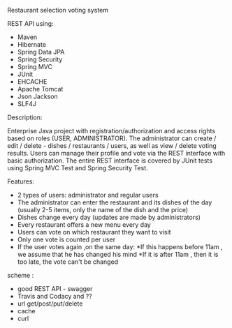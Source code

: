 Restaurant selection voting system

REST API using:
- Maven 
- Hibernate 
- Spring Data JPA 
- Spring Security 
- Spring MVC 
- JUnit 
- EHCACHE 
- Apache Tomcat 
- Json Jackson 
- SLF4J

Description: 

Enterprise Java project with registration/authorization and access rights based on roles (USER, ADMINISTRATOR).
The administrator can create / edit / delete - dishes / restaurants / users, as well as view / delete voting results.
Users can manage their profile and vote via the REST interface with basic authorization.
The entire REST interface is covered by JUnit tests using Spring MVC Test and Spring Security Test.

Features:
- 2 types of users: administrator and regular users
- The administrator can enter the restaurant and its dishes of the day (usually 2-5 items, only the name of the dish and the price)
- Dishes change every day (updates are made by administrators)
- Every restaurant offers a new menu every day
- Users can vote on which restaurant they want to visit
- Only one vote is counted per user
- If the user votes again ,on the same day:
  *If this happens before 11am , we assume that he has changed his mind
  *If it is after 11am , then it is too late, the vote can't be changed

scheme :
- good REST API - swagger
- Travis and Codacy and ??
- url get/post/put/delete 
- cache
- curl 
